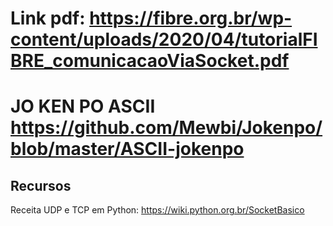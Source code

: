 # Link pdf: https://fibre.org.br/wp-content/uploads/2020/04/tutorialFIBRE_comunicacaoViaSocket.pdf
# JO KEN PO ASCII https://github.com/Mewbi/Jokenpo/blob/master/ASCII-jokenpo


## Recursos

Receita UDP e TCP em Python: https://wiki.python.org.br/SocketBasico
